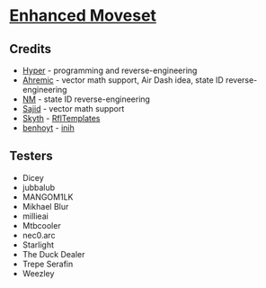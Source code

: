 # [Enhanced Moveset](https://gamebanana.com/mods/440674)

## Credits
- [Hyper](https://github.com/HyperBE32) - programming and reverse-engineering
- [Ahremic](https://github.com/Ahremic) - vector math support, Air Dash idea, state ID reverse-engineering
- [NM](https://github.com/NM-20) - state ID reverse-engineering
- [Sajid](https://github.com/Sajidur78) - vector math support
- [Skyth](https://github.com/blueskythlikesclouds) - [RflTemplates](https://github.com/blueskythlikesclouds/RflTemplates)
- [benhoyt](https://github.com/benhoyt) - [inih](https://github.com/benhoyt/inih)

## Testers
- Dicey
- jubbalub
- MANGOM1LK
- Mikhael Blur
- millieai
- Mtbcooler
- nec0.arc
- Starlight
- The Duck Dealer
- Trepe Serafin
- Weezley